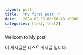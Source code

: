 ```yaml
---
layout: post
title:  "My first post !"
date:   2024-02-28 00:56:43 +0900
categories: [test, test2]
---
```


Wellcom to My post!

이 게시글은 테스트 게시글 입니다.
